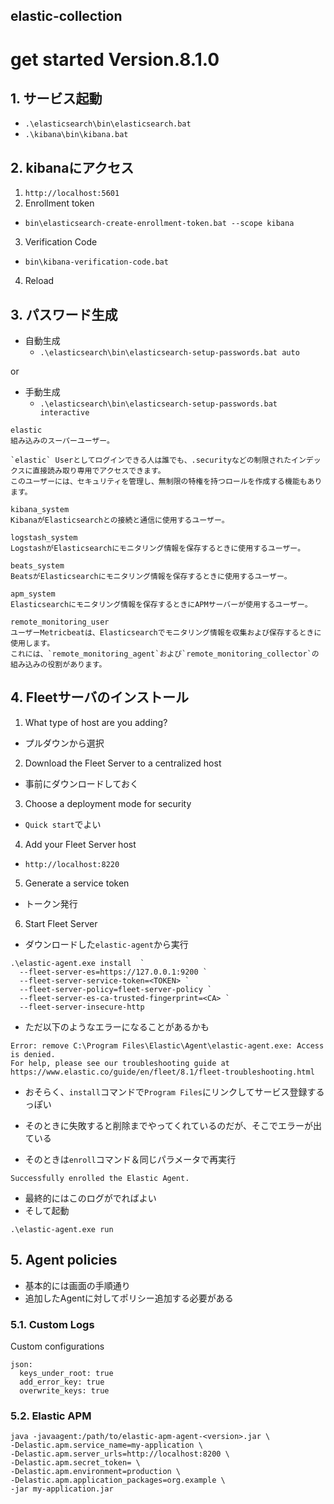 elastic-collection
---

# get started Version.8.1.0

## 1. サービス起動

- `.\elasticsearch\bin\elasticsearch.bat`
- `.\kibana\bin\kibana.bat`

## 2. kibanaにアクセス

1. `http://localhost:5601`
2. Enrollment token

- `bin\elasticsearch-create-enrollment-token.bat --scope kibana`

3. Verification Code

- `bin\kibana-verification-code.bat`

4. Reload

## 3. パスワード生成

- 自動生成
    - `.\elasticsearch\bin\elasticsearch-setup-passwords.bat auto`

or

- 手動生成
    - `.\elasticsearch\bin\elasticsearch-setup-passwords.bat interactive`

```
elastic
組み込みのスーパーユーザー。

`elastic` Userとしてログインできる人は誰でも、.securityなどの制限されたインデックスに直接読み取り専用でアクセスできます。
このユーザーには、セキュリティを管理し、無制限の特権を持つロールを作成する機能もあります。

kibana_system
KibanaがElasticsearchとの接続と通信に使用するユーザー。

logstash_system
LogstashがElasticsearchにモニタリング情報を保存するときに使用するユーザー。

beats_system
BeatsがElasticsearchにモニタリング情報を保存するときに使用するユーザー。

apm_system
Elasticsearchにモニタリング情報を保存するときにAPMサーバーが使用するユーザー。

remote_monitoring_user
ユーザーMetricbeatは、Elasticsearchでモニタリング情報を収集および保存するときに使用します。
これには、`remote_monitoring_agent`および`remote_monitoring_collector`の組み込みの役割があります。
```

## 4. Fleetサーバのインストール

1. What type of host are you adding?

- プルダウンから選択

2. Download the Fleet Server to a centralized host

- 事前にダウンロードしておく

3. Choose a deployment mode for security

- `Quick start`でよい

4. Add your Fleet Server host

- `http://localhost:8220`

5. Generate a service token

- トークン発行

6. Start Fleet Server

- ダウンロードした`elastic-agent`から実行

```
.\elastic-agent.exe install  `
  --fleet-server-es=https://127.0.0.1:9200 `
  --fleet-server-service-token=<TOKEN> `
  --fleet-server-policy=fleet-server-policy `
  --fleet-server-es-ca-trusted-fingerprint=<CA> `
  --fleet-server-insecure-http
```

- ただ以下のようなエラーになることがあるかも

```
Error: remove C:\Program Files\Elastic\Agent\elastic-agent.exe: Access is denied.
For help, please see our troubleshooting guide at https://www.elastic.co/guide/en/fleet/8.1/fleet-troubleshooting.html
```

- おそらく、`install`コマンドで`Program Files`にリンクしてサービス登録するっぽい
- そのときに失敗すると削除までやってくれているのだが、そこでエラーが出ている

- そのときは`enroll`コマンド＆同じパラメータで再実行

```
Successfully enrolled the Elastic Agent.
```

- 最終的にはこのログがでればよい
- そして起動

```
.\elastic-agent.exe run
```

## 5. Agent policies

- 基本的には画面の手順通り
- 追加したAgentに対してポリシー追加する必要がある

### 5.1. Custom Logs

Custom configurations

```
json:
  keys_under_root: true
  add_error_key: true
  overwrite_keys: true

```

### 5.2. Elastic APM

```
java -javaagent:/path/to/elastic-apm-agent-<version>.jar \
-Delastic.apm.service_name=my-application \
-Delastic.apm.server_urls=http://localhost:8200 \
-Delastic.apm.secret_token= \
-Delastic.apm.environment=production \
-Delastic.apm.application_packages=org.example \
-jar my-application.jar
```
